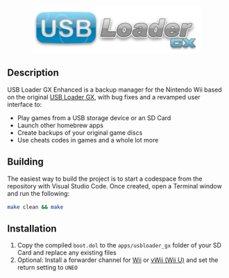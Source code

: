 <p align="center"><a href="https://github.com/Steveneska/usbloadergx-enhanced/" title="USB Loader GX"><img src="data/web/logo.png"></a></p>

## Description

USB Loader GX Enhanced is a backup manager for the Nintendo Wii based on the original [USB Loader GX](https://github.com/wiidev/usbloadergx),
with bug fixes and a revamped user interface to:

- Play games from a USB storage device or an SD Card
- Launch other homebrew apps
- Create backups of your original game discs
- Use cheats codes in games and a whole lot more

## Building

The easiest way to build the project is to start a codespace from the repository with Visual Studio Code. Once created, open a Terminal window
and run the following:

```bash
make clean && make
```

## Installation

1. Copy the compiled `boot.dol` to the `apps/usbloader_gx` folder of your SD Card and replace any existing files
2. Optional: Install a forwarder channel for [Wii](https://github.com/wiidev/usbloadergx/raw/updates/USBLoaderGX_forwarder%5BUNEO%5D_Wii.wad) or
[vWii (Wii U)](https://github.com/wiidev/usbloadergx/raw/updates/USBLoaderGX_forwarder%5BUNEO%5D_vWii.wad) and set the return setting to `UNEO`
